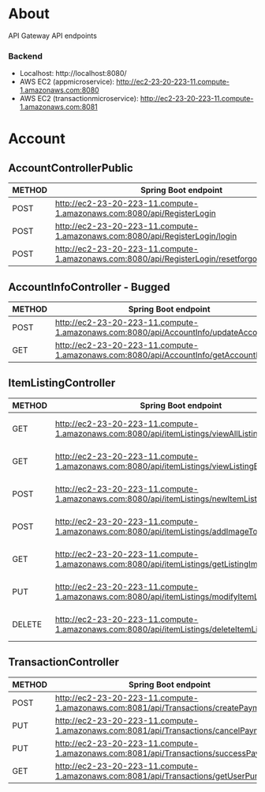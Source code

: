 # About
API Gateway API endpoints


### Backend
- Localhost: http://localhost:8080/
- AWS EC2 (appmicroservice): http://ec2-23-20-223-11.compute-1.amazonaws.com:8080
- AWS EC2 (transactionmicroservice): http://ec2-23-20-223-11.compute-1.amazonaws.com:8081


# Account
## AccountControllerPublic
| METHOD | Spring Boot endpoint                                                                          | API Gateway Endpoint                                                                              |
|--------|-----------------------------------------------------------------------------------------------|---------------------------------------------------------------------------------------------------|
| POST   | http://ec2-23-20-223-11.compute-1.amazonaws.com:8080/api/RegisterLogin                        | https://0xq8werjoh.execute-api.us-east-1.amazonaws.com/live/RegisterLogin                         |
| POST   | http://ec2-23-20-223-11.compute-1.amazonaws.com:8080/api/RegisterLogin/login                  | https://0xq8werjoh.execute-api.us-east-1.amazonaws.com/live/RegisterLogin/login                   |
| POST   | http://ec2-23-20-223-11.compute-1.amazonaws.com:8080/api/RegisterLogin/resetforgottenpassword | https://0xq8werjoh.execute-api.us-east-1.amazonaws.com/live/RegisterLogin/resetforgottenpassword  |


## AccountInfoController - Bugged
| METHOD | Spring Boot endpoint                                                                   | API Gateway Endpoint                                                                                  |
|--------|----------------------------------------------------------------------------------------|-------------------------------------------------------------------------------------------------------|
| POST   | http://ec2-23-20-223-11.compute-1.amazonaws.com:8080/api/AccountInfo/updateAccountInfo | https://bjge6rs3se.execute-api.us-east-1.amazonaws.com/AccountInfo/api/AccountInfo/getAccountInfo     |
| GET    | http://ec2-23-20-223-11.compute-1.amazonaws.com:8080/api/AccountInfo/getAccountInfo    | https://bjge6rs3se.execute-api.us-east-1.amazonaws.com/AccountInfo/api/AccountInfo/updateaccountinfo  |


## ItemListingController
| METHOD    | Spring Boot endpoint                                                                            | API Gateway Endpoint                                                                              |
|-----------|-------------------------------------------------------------------------------------------------|---------------------------------------------------------------------------------------------------|
| GET       | http://ec2-23-20-223-11.compute-1.amazonaws.com:8080/api/itemListings/viewAllListings           | https://ji1fy3w7p2.execute-api.us-east-1.amazonaws.com/item-listing/api/viewAllListings           |
| GET       | http://ec2-23-20-223-11.compute-1.amazonaws.com:8080/api/itemListings/viewListingByID           | https://ji1fy3w7p2.execute-api.us-east-1.amazonaws.com/item-listing/api/viewListingByID           |
| POST      | http://ec2-23-20-223-11.compute-1.amazonaws.com:8080/api/itemListings/newItemListing/{id}       | https://ji1fy3w7p2.execute-api.us-east-1.amazonaws.com/item-listing/newitemlisting/{id}           |
| POST      | http://ec2-23-20-223-11.compute-1.amazonaws.com:8080/api/itemListings/addImageToListing/{id}    | https://ji1fy3w7p2.execute-api.us-east-1.amazonaws.com/item-listing/api/addImageToListing/{id}    |
| GET       | http://ec2-23-20-223-11.compute-1.amazonaws.com:8080/api/itemListings/getListingImageLinks/{id} | https://ji1fy3w7p2.execute-api.us-east-1.amazonaws.com/item-listing/api/getListingImageLinks/{id} |
| PUT       | http://ec2-23-20-223-11.compute-1.amazonaws.com:8080/api/itemListings/modifyItemListing/{id}    | https://ji1fy3w7p2.execute-api.us-east-1.amazonaws.com/item-listing/api/modifyItemListing/{id}    |
| DELETE    | http://ec2-23-20-223-11.compute-1.amazonaws.com:8080/api/itemListings/deleteItemListing/{id}    | https://ji1fy3w7p2.execute-api.us-east-1.amazonaws.com/item-listing/api/deleteItemListing/{id}    |


## TransactionController
| METHOD | Spring Boot endpoint                                                                    | API Gateway Endpoint                                                                                  |
|--------|-----------------------------------------------------------------------------------------|-------------------------------------------------------------------------------------------------------|
| POST   | http://ec2-23-20-223-11.compute-1.amazonaws.com:8081/api/Transactions/createPayment     | https://i5lunowrqh.execute-api.us-east-1.amazonaws.com/transactions/api/Transactions/createPayment    |
| PUT    | http://ec2-23-20-223-11.compute-1.amazonaws.com:8081/api/Transactions/cancelPayment     | https://i5lunowrqh.execute-api.us-east-1.amazonaws.com/transactions/api/Transactions/cancelPayment    |
| PUT    | http://ec2-23-20-223-11.compute-1.amazonaws.com:8081/api/Transactions/successPayment    | https://i5lunowrqh.execute-api.us-east-1.amazonaws.com/transactions/api/Transactions/successPayment   |
| GET    | http://ec2-23-20-223-11.compute-1.amazonaws.com:8081/api/Transactions/getUserPurchases  | https://i5lunowrqh.execute-api.us-east-1.amazonaws.com/transactions/api/Transactions/getUserPurchases |


